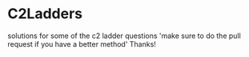 # C2Ladders

solutions for some of the c2 ladder questions
'make sure to do the pull request if you have a better method'
Thanks!
